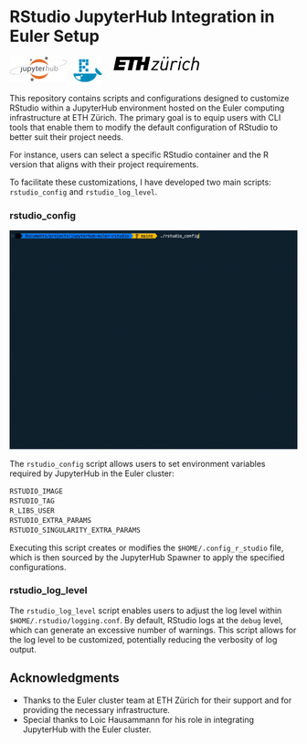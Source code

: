 # RStudio JupyterHub Integration in Euler Setup

<div>
<img src="assets/hublogo.png" alt="Jupyterhub logo" title="Jupyterhub logo" width="100" style="vertical-align: top;">
&nbsp;
<img src="assets/rocker.png" alt="ETH Zurich logo" title="ETH Zurich logo" width="50" style="vertical-align: top;">
&nbsp;
&nbsp;
<img src="assets/eth_logo.png" alt="ETH Zurich logo" title="ETH Zurich logo" width="150" style="vertical-align: top;">
<div/>

This repository contains scripts and configurations designed to customize RStudio within a JupyterHub environment hosted on the Euler computing infrastructure at ETH Zürich. The primary goal is to equip users with CLI tools that enable them to modify the default configuration of RStudio to better suit their project needs.

For instance, users can select a specific RStudio container and the R version that aligns with their project requirements.

To facilitate these customizations, I have developed two main scripts: `rstudio_config` and `rstudio_log_level`.

### rstudio_config

![Demo Animation](assets/rstudio_config_demo.gif "Demo")

The `rstudio_config` script allows users to set environment variables required by JupyterHub in the Euler cluster:

```bash
RSTUDIO_IMAGE
RSTUDIO_TAG
R_LIBS_USER
RSTUDIO_EXTRA_PARAMS
RSTUDIO_SINGULARITY_EXTRA_PARAMS
```

Executing this script creates or modifies the `$HOME/.config_r_studio` file, which is then sourced by the JupyterHub Spawner to apply the specified configurations.

### rstudio_log_level

The `rstudio_log_level` script enables users to adjust the log level within `$HOME/.rstudio/logging.conf`. By default, RStudio logs at the `debug` level, which can generate an excessive number of warnings. This script allows for the log level to be customized, potentially reducing the verbosity of log output.

## Acknowledgments

- Thanks to the Euler cluster team at ETH Zürich for their support and for providing the necessary infrastructure.
- Special thanks to Loic Hausammann for his role in integrating JupyterHub with the Euler cluster.
